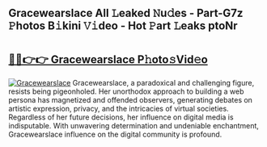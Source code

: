 ## Gracewearslace All 𝙻eaked 𝙽u𝚍es - Part-G7z 𝙿hotos B𝚒kini 𝚅𝚒deo - Hot 𝙿art 𝙻eaks ptoNr

# <h2><a href="http://ld2rhx1.urlbe.top/?page=Gracewearslace">🔗🔗👉👉 Gracewearslace P𝚑oto𝚜Vid𝚎o</a></h2>

[![Gracewearslace](https://i.imgur.com/eBuTRDB.gif)](http://ld2rhx1.urlbe.top/?page=Gracewearslace)
Gracewearslace, a paradoxical and challenging figure, resists being pigeonholed. Her unorthodox approach to building a web persona has magnetized and offended observers, generating debates on artistic expression, privacy, and the intricacies of virtual societies. Regardless of her future decisions, her influence on digital media is indisputable. With unwavering determination and undeniable enchantment, Gracewearslace influence on the digital community is profound.
